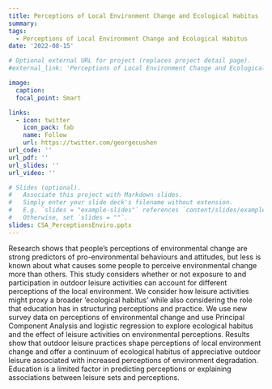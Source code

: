 ```yaml
---
title: Perceptions of Local Environment Change and Ecological Habitus
summary: 
tags: 
  - Perceptions of Local Environment Change and Ecological Habitus
date: '2022-08-15'

# Optional external URL for project (replaces project detail page).
#external_link: 'Perceptions of Local Environment Change and Ecological Habitus'

image:
  caption: 
  focal_point: Smart

links:
  - icon: twitter
    icon_pack: fab
    name: Follow
    url: https://twitter.com/georgecushen
url_code: ''
url_pdf: ''
url_slides: ''
url_video: ''

# Slides (optional).
#   Associate this project with Markdown slides.
#   Simply enter your slide deck's filename without extension.
#   E.g. `slides = "example-slides"` references `content/slides/example-slides.md`.
#   Otherwise, set `slides = ""`.
slides: CSA_PerceptionsEnviro.pptx
---
```


Research shows that people’s perceptions of environmental change are strong predictors of pro-environmental behaviours and attitudes, but less is known about what causes some people to perceive environmental change more than others. This study considers whether or not exposure to and participation in outdoor leisure activities can account for different perceptions of the local environment. We consider how leisure activities might proxy a broader ‘ecological habitus’ while also considering the role that education has in structuring perceptions and practice. We use new survey data on perceptions of environmental change and use Principal Component Analysis and logistic regression to explore ecological habitus and the effect of leisure activities on environmental perceptions. Results show that outdoor leisure practices shape perceptions of local environment change and offer a continuum of ecological habitus of appreciative outdoor leisure associated with increased perceptions of environment degradation. Education is a limited factor in predicting perceptions or explaining associations between leisure sets and perceptions.
